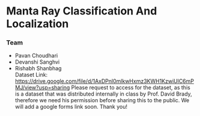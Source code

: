# Manta Ray Classification And Localization
### Team
- Pavan Choudhari
- Devanshi Sanghvi
- Rishabh Shanbhag          
Dataset Link: https://drive.google.com/file/d/1AxDPnl0mlkwHxmz3KWH1KzwiUlC6mPMJ/view?usp=sharing
Please request to access for the dataset, as this is a dataset that was distributed internally in class by Prof. David Brady, therefore we need his permission before sharing this to the public. We will add a google forms link soon. Thank you!
